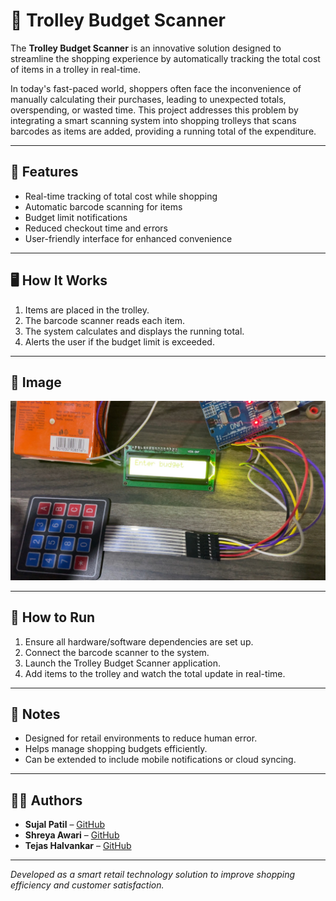 # 🛒 Trolley Budget Scanner

The **Trolley Budget Scanner** is an innovative solution designed to streamline the shopping experience by automatically tracking the total cost of items in a trolley in real-time.  

In today's fast-paced world, shoppers often face the inconvenience of manually calculating their purchases, leading to unexpected totals, overspending, or wasted time. This project addresses this problem by integrating a smart scanning system into shopping trolleys that scans barcodes as items are added, providing a running total of the expenditure.

---

## 🚀 Features
- Real-time tracking of total cost while shopping
- Automatic barcode scanning for items
- Budget limit notifications
- Reduced checkout time and errors
- User-friendly interface for enhanced convenience

---

## 🖥️ How It Works
1. Items are placed in the trolley.  
2. The barcode scanner reads each item.  
3. The system calculates and displays the running total.  
4. Alerts the user if the budget limit is exceeded.  

---

## 📸 Image
![Trolley Budget Scanner Output](Product.png)

---

## 📂 How to Run
1. Ensure all hardware/software dependencies are set up.  
2. Connect the barcode scanner to the system.  
3. Launch the Trolley Budget Scanner application.  
4. Add items to the trolley and watch the total update in real-time.

---

## 📌 Notes
- Designed for retail environments to reduce human error.  
- Helps manage shopping budgets efficiently.  
- Can be extended to include mobile notifications or cloud syncing.

---

## 👨‍💻 Authors
- **Sujal Patil** – [GitHub](https://github.com/SujalPatil21)  
- **Shreya Awari** – [GitHub](https://github.com/shreyaawari28)  
- **Tejas Halvankar** – [GitHub](https://github.com/Tejas-H01)

---

*Developed as a smart retail technology solution to improve shopping efficiency and customer satisfaction.*
